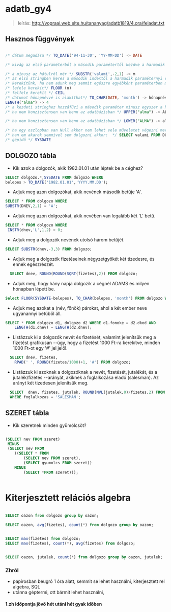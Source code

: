 # adatb_gy4

>  leírás:  http://vopraai.web.elte.hu/tananyag/adatb1819/4.ora/feladat.txt

## Hasznos függvények

```` SQL

/* dátum megadása */ TO_DATE('94-11-30', 'YY-MM-DD') -> DATE 

/* kivág az első paraméterből a második paramétertől kezdve a harmadik paraméternyi karaktert */ SUBSTR('valami',2,1) -> a

/* a minusz az hátulról mér */ SUBSTR('valami',-2,1) -> m
/* az első stringben keres a második indextől a harmadik paraméternyi előfordulását, tehát itt az almában az leejétől a második a betű -> 4 */ INSTR('alma','a', 1, 2) -> 2. a betű pozíciója (ha > 0 van ilyen)
/* kerekítünk, ha nem adunk meg semmit egészre egyébként paraméterben megadjuk hány tizedesen */ ROUND(SQRT(4.4),2) -> 2.09
/* lefele kerekít*/ FLOOR (n)
/* felfele kerekít */ CEIL
/* dátumot hónapnévvé is alakíthat*/ TO_CHAR(DATE, 'month') -> hónapnév
LENGTH("alma") -> 4
/* a kezdeti stringhez hozzáfűzi a második paraméter minusz egyszer a harmadik paramétert */ RPAD(' ', 3, '#') -> "##"
/* ha nem konzisztensen van benn az adatbázisban */ UPPER("alma") -> ALMA

/* ha nem konzisztensen van benn az adatbázisban */ LOWER("ALMA") -> alma

/* ha egy oszlopban van Null akkor nem lehet vele műveletet végezni mert NULL + bármi = NULL így kiküszöbölhető */ NVL(NULL, "valami") -> valami (első nem null eredményt adja vissza)
/* han em akarok semmivel sem dolgozni akkor:  */ SELECT valami FROM DUAL; 
/* gépidő */ SYSDATE 

````

## DOLGOZO tábla

- Kik azok a dolgozók, akik 1982.01.01 után léptek be a céghez?

````SQL
SELECT dolgozo.*,SYSDATE FROM dolgozo WHERE
belepes > TO_DATE('1982.01.01','YYYY.MM.DD');

````

- Adjuk meg azon dolgozókat, akik nevének második betűje 'A'.


````SQL
SELECT * FROM dolgozo WHERE
SUBSTR(DNEV,2,1) = 'A';

````

- Adjuk meg azon dolgozókat, akik nevében van legalább két 'L' betű. 


````SQL
SELECT * FROM dolgozo WHERE
 INSTR(dnev,'L',1,2) > 0;

````

- Adjuk meg a dolgozók nevének utolsó három betűjét.

````SQL
SELECT SUBSTR(dnev,-3,3) FROM dolgozo;
````

- Adjuk meg a dolgozók fizetéseinek négyzetgyökét két tizedesre, és ennek egészrészét. 

````SQL
  SELECT dnev, ROUND(ROUND(SQRT(fizetes),2)) FROM dolgozo;
````

- Adjuk meg, hogy hány napja dolgozik a cégnél ADAMS és milyen hónapban lépett be.

````SQL
Select FLOOR(SYSDATE-belepes), TO_CHAR(belepes, 'month') FROM dolgozo WHERE dnev = 'ADAMS';
````

- Adjuk meg azokat a (név, főnök) párokat, ahol a két ember neve ugyanannyi betűből áll. 

````SQL
SELECT * FROM dolgozo d1, dolgozo d2 WHERE d1.fonoke = d2.dkod AND
    LENGTH(d1.dnev) = LENGTH(d2.dnev);
````

- Listázzuk ki a dolgozók nevét és fizetését, valamint jelenítsük meg a fizetést grafikusan
  --úgy, hogy a fizetést 1000 Ft-ra kerekítve, minden 1000 Ft-ot egy '#' jel jelöl.

````SQL
  SELECT dnev, fizetes,
    RPAD(' ', ROUND(fizetes/1000)+1, '#') FROM dolgozo; 

````

- Listázzuk ki azoknak a dolgozóknak a nevét, fizetését, jutalékát, és a jutalék/fizetés
  --arányát, akiknek a foglalkozása eladó (salesman). Az arányt két tizedesen jelenítsük meg.


````SQL
  SELECT  dnev, fizetes, jutalek, ROUND(NVL(jutalek,0)/fizetes,2) FROM dolgozo
  WHERE foglalkozas = 'SALESMAN';
````

## SZERET tábla

- Kik szeretnek minden gyümölcsöt?

````SQL

(SELECT nev FROM szeret)
 MINUS
 (SELECT nev FROM
    ((SELECT * FROM
        (SELECT nev FROM szeret),
        (SELECT gyumolcs FROM szeret))
    MINUS
        (SELECT *FROM szeret)));
        
````

#  Kiterjesztett relációs algebra

````SQL

SELECT oazon from dolgozo group by oazon;

SELECT oazon, avg(fizetes), count(*) from dolgozo group by oazon;


SELECT max(fizetes) from dolgozo;
SELECT max(fizetes), count(*), avg(fizetes) from dolgozo;


SELECT oazon, jutalek, count(*) from dolgozo group by oazon, jutalek;

````


### Zhról

- papirosban beugró 1 óra alatt, semmit se lehet használni, kiterjesztett rel algebra, SQL
- utánna géptermi, ott bármit lehet használni,

#### 1.zh időpontja jövő hét utáni hét gyak időben
